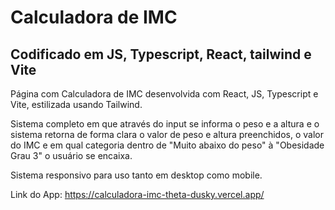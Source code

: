 # Calculadora de IMC
## Codificado em JS, Typescript, React, tailwind e Vite
Página com Calculadora de IMC desenvolvida com React, JS, Typescript e Vite, estilizada usando Tailwind.

Sistema completo em que através do input se informa o peso e a altura e o sistema retorna de forma clara o valor de peso e altura preenchidos, o valor do IMC e em qual categoria dentro de "Muito abaixo do peso" à "Obesidade Grau 3" o usuário se encaixa.

Sistema responsivo para uso tanto em desktop como mobile.

Link do App: https://calculadora-imc-theta-dusky.vercel.app/
